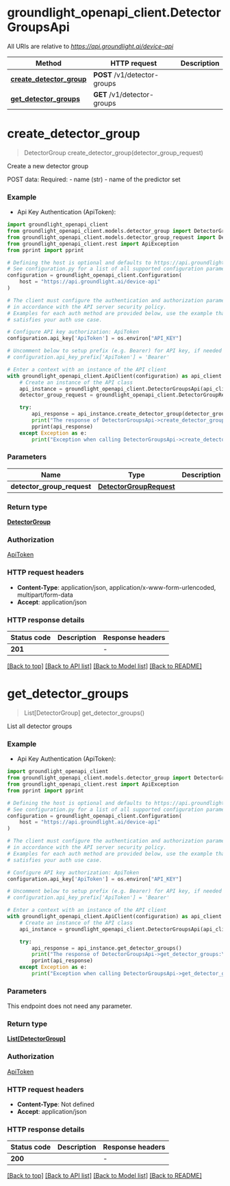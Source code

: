 # groundlight_openapi_client.DetectorGroupsApi

All URIs are relative to *https://api.groundlight.ai/device-api*

Method | HTTP request | Description
------------- | ------------- | -------------
[**create_detector_group**](DetectorGroupsApi.md#create_detector_group) | **POST** /v1/detector-groups | 
[**get_detector_groups**](DetectorGroupsApi.md#get_detector_groups) | **GET** /v1/detector-groups | 


# **create_detector_group**
> DetectorGroup create_detector_group(detector_group_request)

Create a new detector group

POST data:
  Required:
    - name (str) - name of the predictor set

### Example

* Api Key Authentication (ApiToken):

```python
import groundlight_openapi_client
from groundlight_openapi_client.models.detector_group import DetectorGroup
from groundlight_openapi_client.models.detector_group_request import DetectorGroupRequest
from groundlight_openapi_client.rest import ApiException
from pprint import pprint

# Defining the host is optional and defaults to https://api.groundlight.ai/device-api
# See configuration.py for a list of all supported configuration parameters.
configuration = groundlight_openapi_client.Configuration(
    host = "https://api.groundlight.ai/device-api"
)

# The client must configure the authentication and authorization parameters
# in accordance with the API server security policy.
# Examples for each auth method are provided below, use the example that
# satisfies your auth use case.

# Configure API key authorization: ApiToken
configuration.api_key['ApiToken'] = os.environ["API_KEY"]

# Uncomment below to setup prefix (e.g. Bearer) for API key, if needed
# configuration.api_key_prefix['ApiToken'] = 'Bearer'

# Enter a context with an instance of the API client
with groundlight_openapi_client.ApiClient(configuration) as api_client:
    # Create an instance of the API class
    api_instance = groundlight_openapi_client.DetectorGroupsApi(api_client)
    detector_group_request = groundlight_openapi_client.DetectorGroupRequest() # DetectorGroupRequest | 

    try:
        api_response = api_instance.create_detector_group(detector_group_request)
        print("The response of DetectorGroupsApi->create_detector_group:\n")
        pprint(api_response)
    except Exception as e:
        print("Exception when calling DetectorGroupsApi->create_detector_group: %s\n" % e)
```



### Parameters


Name | Type | Description  | Notes
------------- | ------------- | ------------- | -------------
 **detector_group_request** | [**DetectorGroupRequest**](DetectorGroupRequest.md)|  | 

### Return type

[**DetectorGroup**](DetectorGroup.md)

### Authorization

[ApiToken](../README.md#ApiToken)

### HTTP request headers

 - **Content-Type**: application/json, application/x-www-form-urlencoded, multipart/form-data
 - **Accept**: application/json

### HTTP response details

| Status code | Description | Response headers |
|-------------|-------------|------------------|
**201** |  |  -  |

[[Back to top]](#) [[Back to API list]](../README.md#documentation-for-api-endpoints) [[Back to Model list]](../README.md#documentation-for-models) [[Back to README]](../README.md)

# **get_detector_groups**
> List[DetectorGroup] get_detector_groups()

List all detector groups

### Example

* Api Key Authentication (ApiToken):

```python
import groundlight_openapi_client
from groundlight_openapi_client.models.detector_group import DetectorGroup
from groundlight_openapi_client.rest import ApiException
from pprint import pprint

# Defining the host is optional and defaults to https://api.groundlight.ai/device-api
# See configuration.py for a list of all supported configuration parameters.
configuration = groundlight_openapi_client.Configuration(
    host = "https://api.groundlight.ai/device-api"
)

# The client must configure the authentication and authorization parameters
# in accordance with the API server security policy.
# Examples for each auth method are provided below, use the example that
# satisfies your auth use case.

# Configure API key authorization: ApiToken
configuration.api_key['ApiToken'] = os.environ["API_KEY"]

# Uncomment below to setup prefix (e.g. Bearer) for API key, if needed
# configuration.api_key_prefix['ApiToken'] = 'Bearer'

# Enter a context with an instance of the API client
with groundlight_openapi_client.ApiClient(configuration) as api_client:
    # Create an instance of the API class
    api_instance = groundlight_openapi_client.DetectorGroupsApi(api_client)

    try:
        api_response = api_instance.get_detector_groups()
        print("The response of DetectorGroupsApi->get_detector_groups:\n")
        pprint(api_response)
    except Exception as e:
        print("Exception when calling DetectorGroupsApi->get_detector_groups: %s\n" % e)
```



### Parameters

This endpoint does not need any parameter.

### Return type

[**List[DetectorGroup]**](DetectorGroup.md)

### Authorization

[ApiToken](../README.md#ApiToken)

### HTTP request headers

 - **Content-Type**: Not defined
 - **Accept**: application/json

### HTTP response details

| Status code | Description | Response headers |
|-------------|-------------|------------------|
**200** |  |  -  |

[[Back to top]](#) [[Back to API list]](../README.md#documentation-for-api-endpoints) [[Back to Model list]](../README.md#documentation-for-models) [[Back to README]](../README.md)

